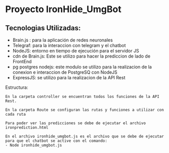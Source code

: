 # Proyecto IronHide_UmgBot
## Tecnologias Utilizadas:
- Brain.js : para la aplicación de redes neuronales 
- Telegraf: para la interaccion con telegram y el chatbot
- NodeJS: entorno en tiempo de ejecución para el servidor JS
- cdn de Brain.js: Este se utilizo para hacer la prediccion de lado de FrontEnd
- pg postgres nodejs: este modulo se utilizo para la realizacion de la conexion e interaccion de PostgreSQ con NodeJS
- ExpressJS: se utilizo para la realizacion de la API Rest



Estructura:
```
En la carpeta controller se encuentran todos los funciones de la API Rest.
```

```
En la carpeta Route se configuran las rutas y funciones a utilizar con cada ruta
```
```
Para poder ver las predicciones se debe de ejecutar el archivo ironprediction.html
```
```
En el archivo ironhide_umgbot.js es el archivo que se debe de ejecutar para que el chatbot se active con el comando:
- Node ironhide_umgbot.js
```